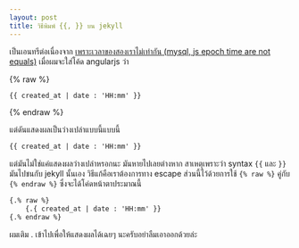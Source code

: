 ```yaml
---
layout: post
title: วิธีพิมพ์ {{, }} บน jekyll
---
```


เป็นเอนทรีต่อเนื่องจาก [เพราะเวลาของสองเราไม่เท่ากัน (mysql, js epoch time are not equals)](2016/04/26/two-time-not-equals.html) เมื่อผมจะใส่โค้ด angularjs ว่า

{% raw %}
```html
{{ created_at | date : 'HH:mm' }}
```
{% endraw %}

แต่ดันแสดงผลเป็นว่างเปล่าแบบนี้แบบนี้

```html
{{ created_at | date : 'HH:mm' }}
```

แต่มันไม่ใช่แค่แสดงผลว่างเปล่าหรอกนะ มันหายไปเลยต่างหาก สาเหตุเพราะว่า syntax `{{` และ `}}` มันไปชนกับ jekyll นั้นเอง วิธีแก้คือเราต้องการทาง escape ส่วนนี้ไว้ด้วยการใช้ `{% raw %}` คู่กับ `{% endraw %}` ซึ่งจะได้โค่ดหน้าตาประมาณนี้

```html
{.% raw %}
    {.{ created_at | date : 'HH:mm' }}
{.% endraw %}
```

ผมเติม . เข้าไปเพื่อให้แสดงผลได้เฉยๆ นะครับอย่าลืมเอาออกด้วยล่ะ